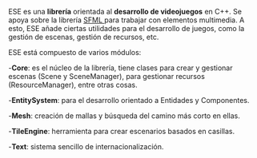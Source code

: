 ESE es una **librería** orientada al **desarrollo de videojuegos** en C++. Se apoya sobre la librería [SFML ](http://www.sfml-dev.org/)para trabajar con elementos multimedia. A esto, ESE añade ciertas utilidades para el desarrollo de juegos, como la gestión de escenas, gestión de recursos, etc.

ESE está compuesto de varios módulos:

-**Core**: es el núcleo de la librería, tiene clases para crear y gestionar escenas (Scene y SceneManager), para gestionar recursos (ResourceManager), entre otras cosas.

-**EntitySystem**: para el desarrollo orientado a Entidades y Componentes.

-**Mesh**: creación de mallas y búsqueda del camino más corto en ellas.

-**TileEngine**: herramienta para crear escenarios basados en casillas.

-**Text**: sistema sencillo de internacionalización.